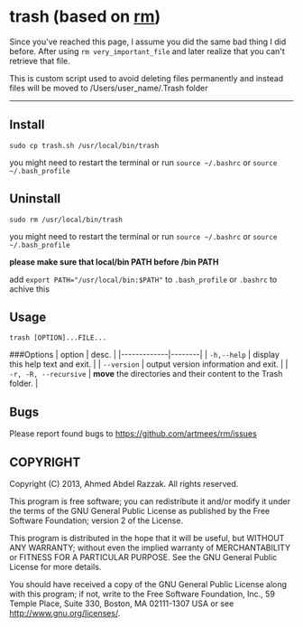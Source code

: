 trash (based on [rm](https://github.com/artmees/rm))
==

Since you've reached this page, I assume you did the same bad thing I did before. After using `rm very_important_file` and later realize that you can't retrieve that file.

This is custom script used to avoid deleting files permanently and instead files will be moved to /Users/user_name/.Trash folder

-----

Install
-
`sudo cp trash.sh /usr/local/bin/trash`

you might need to restart the terminal or run `source ~/.bashrc` or `source ~/.bash_profile`

Uninstall
-
`sudo rm /usr/local/bin/trash`

you might need to restart the terminal or run `source ~/.bashrc` or `source ~/.bash_profile`

**please make sure that local/bin PATH before /bin PATH**

add `export PATH="/usr/local/bin:$PATH"` to `.bash_profile` or `.bashrc` to achive this

Usage
-
`trash [OPTION]...FILE...`

###Options
| option      |  desc. |
|-------------|--------|
| `-h,--help` | display this help text and exit. |
| `--version` | output version information and exit. |
| `-r, -R, --recursive` | **move** the directories and their content to the Trash folder. |

Bugs
-
Please report found bugs to <https://github.com/artmees/rm/issues>


COPYRIGHT
---------
Copyright (C) 2013, Ahmed Abdel Razzak. All rights reserved.

This program is free software; you can redistribute it and/or modify it under the terms of the GNU General Public License as published by the
Free Software Foundation; version 2 of the License.

This program is distributed in the hope that it will be useful, but WITHOUT ANY WARRANTY; without even the implied warranty of MERCHANTABILITY or
FITNESS FOR A PARTICULAR PURPOSE. See the GNU General Public License for more details.

You should have received a copy of the GNU General Public License along with this program; if not, write to the Free Software Foundation, Inc., 59
Temple Place, Suite 330, Boston, MA 02111-1307 USA or see http://www.gnu.org/licenses/.
